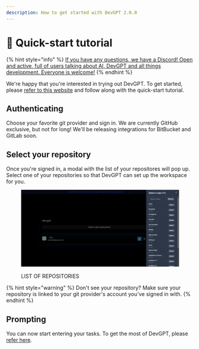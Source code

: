```yaml
---
description: How to get started with DevGPT 2.0.0
---
```


# 📖 Quick-start tutorial

{% hint style="info" %}
[If you have any questions, we have a Discord! Open and active, full of users talking about AI, DevGPT and all things development. Everyone is welcome!](https://discord.com/invite/6GFtwzuvtw)
{% endhint %}

We're happy that you're interested in trying out DevGPT. To get started, please [refer to this website](https://code.devgpt.com) and follow along with the quick-start tutorial.

## Authenticating

Choose your favorite git provider and sign in. We are currently GitHub exclusive, but not for long! We'll be releasing integrations for BitBucket and GitLab soon.

## Select your repository

Once you're signed in, a modal with the list of your repositores will pop up. Select one of your repositories so that DevGPT can set up the workspace for you.

<figure><img src="../.gitbook/assets/image (1) (1).png" alt=""><figcaption><p>LIST OF REPOSITORIES</p></figcaption></figure>

{% hint style="warning" %}
Don't see your repository? Make sure your repository is linked to your git provider's account you've signed in with.
{% endhint %}

## Prompting

You can now start entering your tasks. To get the most of DevGPT, please [refer here](prompting.md).
